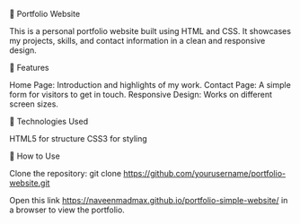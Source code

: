 🌟 Portfolio Website

This is a personal portfolio website built using HTML and CSS. It showcases my projects, skills, and contact information in a clean and responsive design.

📌 Features

Home Page: Introduction and highlights of my work.
Contact Page: A simple form for visitors to get in touch.
Responsive Design: Works on different screen sizes.

🚀 Technologies Used

HTML5 for structure
CSS3 for styling

📂 How to Use

Clone the repository:
git clone https://github.com/yourusername/portfolio-website.git

Open this link https://naveenmadmax.github.io/portfolio-simple-website/  in a browser to view the portfolio.
